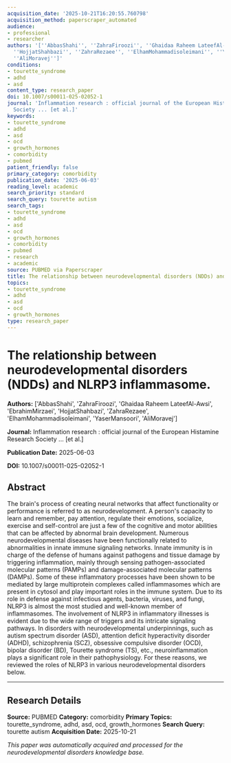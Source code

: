 ```yaml
---
acquisition_date: '2025-10-21T16:20:55.760798'
acquisition_method: paperscraper_automated
audience:
- professional
- researcher
authors: '[''AbbasShahi'', ''ZahraFiroozi'', ''Ghaidaa Raheem LateefAl-Awsi'', ''EbrahimMirzaei'',
  ''HojjatShahbazi'', ''ZahraRezaee'', ''ElhamMohammadisoleimani'', ''YaserMansoori'',
  ''AliMoravej'']'
conditions:
- tourette_syndrome
- adhd
- asd
content_type: research_paper
doi: 10.1007/s00011-025-02052-1
journal: 'Inflammation research : official journal of the European Histamine Research
  Society ... [et al.]'
keywords:
- tourette_syndrome
- adhd
- asd
- ocd
- growth_hormones
- comorbidity
- pubmed
patient_friendly: false
primary_category: comorbidity
publication_date: '2025-06-03'
reading_level: academic
search_priority: standard
search_query: tourette autism
search_tags:
- tourette_syndrome
- adhd
- asd
- ocd
- growth_hormones
- comorbidity
- pubmed
- research
- academic
source: PUBMED via Paperscraper
title: The relationship between neurodevelopmental disorders (NDDs) and NLRP3 inflammasome.
topics:
- tourette_syndrome
- adhd
- asd
- ocd
- growth_hormones
type: research_paper
---
```


# The relationship between neurodevelopmental disorders (NDDs) and NLRP3 inflammasome.

**Authors:** ['AbbasShahi', 'ZahraFiroozi', 'Ghaidaa Raheem LateefAl-Awsi', 'EbrahimMirzaei', 'HojjatShahbazi', 'ZahraRezaee', 'ElhamMohammadisoleimani', 'YaserMansoori', 'AliMoravej']

**Journal:** Inflammation research : official journal of the European Histamine Research Society ... [et al.]

**Publication Date:** 2025-06-03

**DOI:** 10.1007/s00011-025-02052-1

## Abstract

The brain's process of creating neural networks that affect functionality or performance is referred to as neurodevelopment. A person's capacity to learn and remember, pay attention, regulate their emotions, socialize, exercise and self-control are just a few of the cognitive and motor abilities that can be affected by abnormal brain development. Numerous neurodevelopmental diseases have been functionally related to abnormalities in innate immune signaling networks. Innate immunity is in charge of the defense of humans against pathogens and tissue damage by triggering inflammation, mainly through sensing pathogen-associated molecular patterns (PAMPs) and damage-associated molecular patterns (DAMPs). Some of these inflammatory processes have been shown to be mediated by large multiprotein complexes called inflammasomes which are present in cytosol and play important roles in the immune system. Due to its role in defense against infectious agents, bacteria, viruses, and fungi, NLRP3 is almost the most studied and well-known member of inflammasomes. The involvement of NLRP3 in inflammatory illnesses is evident due to the wide range of triggers and its intricate signaling pathways. In disorders with neurodevelopmental underpinnings, such as autism spectrum disorder (ASD), attention deficit hyperactivity disorder (ADHD), schizophrenia (SCZ), obsessive compulsive disorder (OCD), bipolar disorder (BD), Tourette syndrome (TS), etc., neuroinflammation plays a significant role in their pathophysiology. For these reasons, we reviewed the roles of NLRP3 in various neurodevelopmental disorders below.

---

## Research Details

**Source:** PUBMED
**Category:** comorbidity
**Primary Topics:** tourette_syndrome, adhd, asd, ocd, growth_hormones
**Search Query:** tourette autism
**Acquisition Date:** 2025-10-21

*This paper was automatically acquired and processed for the neurodevelopmental disorders knowledge base.*
